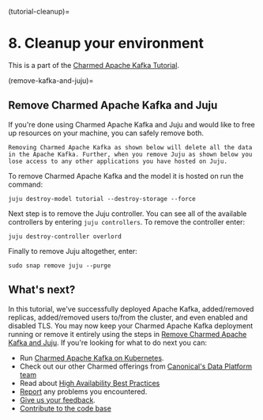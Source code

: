 (tutorial-cleanup)=
# 8. Cleanup your environment

This is a part of the [Charmed Apache Kafka Tutorial](index.md).

(remove-kafka-and-juju)=
## Remove Charmed Apache Kafka and Juju

If you're done using Charmed Apache Kafka and Juju and would like to free up resources on your machine, you can safely remove both.

```{caution}
Removing Charmed Apache Kafka as shown below will delete all the data in the Apache Kafka. Further, when you remove Juju as shown below you lose access to any other applications you have hosted on Juju.
```

To remove Charmed Apache Kafka and the model it is hosted on run the command:

```shell
juju destroy-model tutorial --destroy-storage --force
```

Next step is to remove the Juju controller. You can see all of the available controllers by entering `juju controllers`. To remove the controller enter:

```shell
juju destroy-controller overlord
```

Finally to remove Juju altogether, enter:

```shell
sudo snap remove juju --purge
```

## What's next?

In this tutorial, we've successfully deployed Apache Kafka, added/removed replicas, added/removed users to/from the cluster, and even enabled and disabled TLS.
You may now keep your Charmed Apache Kafka deployment running or remove it entirely using the steps in [Remove Charmed Apache Kafka and Juju](remove-kafka-and-juju).
If you're looking for what to do next you can:

- Run [Charmed Apache Kafka on Kubernetes](https://github.com/canonical/kafka-k8s-operator).
- Check out our other Charmed offerings from [Canonical's Data Platform team](https://canonical.com/data)
- Read about [High Availability Best Practices](https://canonical.com/blog/database-high-availability)
- [Report](https://github.com/canonical/kafka-operator/issues) any problems you encountered.
- [Give us your feedback](https://matrix.to/#/#charmhub-data-platform:ubuntu.com).
- [Contribute to the code base](https://github.com/canonical/kafka-operator)

